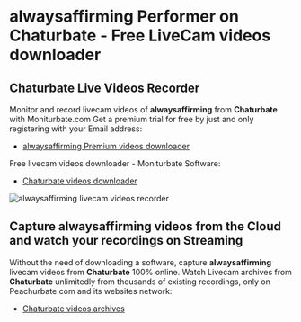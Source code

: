 # alwaysaffirming Performer on Chaturbate - Free LiveCam videos downloader

## Chaturbate Live Videos Recorder

Monitor and record livecam videos of **alwaysaffirming** from **Chaturbate** with Moniturbate.com
Get a premium trial for free by just and only registering with your Email address:
* [alwaysaffirming Premium videos downloader](https://moniturbate.com/request-demo-licence-key.html)

Free livecam videos downloader - Moniturbate Software:
* [Chaturbate videos downloader](https://moniturbate.com/moniturbate-download-software.html)

![alwaysaffirming livecam videos recorder](https://peachurnet.com/templates/moniturbate-software.png)


## Capture alwaysaffirming videos from the Cloud and watch your recordings on Streaming

Without the need of downloading a software, capture **alwaysaffirming** livecam videos from **Chaturbate** 100% online.
Watch Livecam archives from **Chaturbate** unlimitedly from thousands of existing recordings, only on Peachurbate.com and its websites network:
* [Chaturbate videos archives](https://peachurnet.com/)